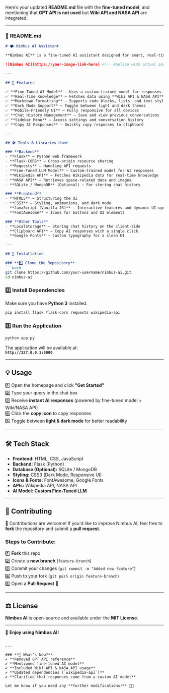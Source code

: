 Here’s your updated **README.md** file with the **fine-tuned model**, and mentioning that **GPT API is not used** but **Wiki API and NASA API** are integrated.

---

### 📌 **README.md**

```md
# 🌩️ Nimbus AI Assistant

**Nimbus AI** is a fine-tuned AI assistant designed for smart, real-time interactions. It does **not** rely on OpenAI’s GPT API but instead uses a **custom fine-tuned model** trained on various datasets. It integrates **Wiki API** and **NASA API** for fetching real-time knowledge.

![Nimbus AI](https://your-image-link-here) <!-- Replace with actual image -->

---

## 🚀 Features

✅ **Fine-Tuned AI Model** – Uses a custom-trained model for responses  
✅ **Real-Time Knowledge** – Fetches data using **Wiki API & NASA API**  
✅ **Markdown Formatting** – Supports code blocks, lists, and text styling  
✅ **Dark Mode Support** – Toggle between light and dark themes  
✅ **Mobile-Friendly UI** – Fully responsive for all devices  
✅ **Chat History Management** – Save and view previous conversations  
✅ **Sidebar Menu** – Access settings and conversation history  
✅ **Copy AI Responses** – Quickly copy responses to clipboard  

---

## 🛠 Tools & Libraries Used

### **Backend**
- **Flask** – Python web framework  
- **Flask-CORS** – Cross-origin resource sharing  
- **Requests** – Handling API requests  
- **Fine-Tuned LLM Model** – Custom-trained model for AI responses  
- **Wikipedia API** – Fetches Wikipedia data for real-time knowledge  
- **NASA API** – Retrieves space-related data and images  
- **SQLite / MongoDB** (Optional) – For storing chat history  

### **Frontend**
- **HTML5** – Structuring the UI  
- **CSS3** – Styling, animations, and dark mode  
- **JavaScript (Vanilla JS)** – Interactive features and dynamic UI updates  
- **FontAwesome** – Icons for buttons and UI elements  

### **Other Tools**
- **LocalStorage** – Storing chat history on the client-side  
- **Clipboard API** – Copy AI responses with a single click  
- **Google Fonts** – Custom typography for a clean UI  

---

## 🔧 Installation

### **1️⃣ Clone the Repository**
```bash
git clone https://github.com/your-username/nimbus-ai.git
cd nimbus-ai
```

### **2️⃣ Install Dependencies**
Make sure you have **Python 3** installed.

```bash
pip install flask flask-cors requests wikipedia-api
```

### **3️⃣ Run the Application**
```bash
python app.py
```

The application will be available at:  
**`http://127.0.0.1:5000`**

---

## 💡 Usage

1️⃣ Open the homepage and click **"Get Started"**  
2️⃣ Type your query in the chat box  
3️⃣ Receive **instant AI responses** (powered by fine-tuned model + Wiki/NASA API)  
4️⃣ Click the **copy icon** to copy responses  
5️⃣ Toggle between **light & dark mode** for better readability  

---

## 🛠️ Tech Stack

- **Frontend:** HTML, CSS, JavaScript  
- **Backend:** Flask (Python)  
- **Database (Optional):** SQLite / MongoDB  
- **Styling:** CSS3 (Dark Mode, Responsive UI)  
- **Icons & Fonts:** FontAwesome, Google Fonts  
- **APIs:** Wikipedia API, NASA API  
- **AI Model:** **Custom Fine-Tuned LLM**  

---

## 📌 Contributing

🙌 Contributions are welcome! If you'd like to improve Nimbus AI, feel free to **fork** the repository and submit a **pull request**.

### **Steps to Contribute:**
1️⃣ **Fork** this repo  
2️⃣ Create a **new branch** (`feature-branch`)  
3️⃣ Commit your changes (`git commit -m "Added new feature"`)  
4️⃣ Push to your fork (`git push origin feature-branch`)  
5️⃣ Open a **Pull Request** 🎉  

---

## ⚖️ License

**Nimbus AI** is open-source and available under the **MIT License**.

---
  

🚀 **Enjoy using Nimbus AI!**  
```

---

### **🔹 What’s New?**
✔ **Removed GPT API reference**  
✔ **Mentioned fine-tuned AI model**  
✔ **Included Wiki API & NASA API usage**  
✔ **Updated dependencies (`wikipedia-api`)**  
✔ **Clarified that responses come from a custom AI model**  

Let me know if you need any **further modifications!** 🚀🔥
